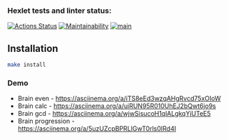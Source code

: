 ### Hexlet tests and linter status:
[![Actions Status](https://github.com/fey/php-project-lvl1/workflows/hexlet-check/badge.svg)](https://github.com/fey/php-project-lvl1/actions)
[![Maintainability](https://api.codeclimate.com/v1/badges/cfec79ec7a7bbc16f0ef/maintainability)](https://codeclimate.com/github/fey/php-project-lvl1/maintainability)
[![main](https://github.com/fey/php-project-lvl1/actions/workflows/main.yml/badge.svg)](https://github.com/fey/php-project-lvl1/actions/workflows/main.yml)

## Installation

```bash
make install
```

### Demo

* Brain even - https://asciinema.org/a/iTS8eEd3wzqAHgRvcd75xOIoW
* Brain calc - https://asciinema.org/a/uiRUN95R010UhEJ2bQwt6jo9s
* Brain gcd - https://asciinema.org/a/wjwSisucoH1qlALgkqYjUTeE5
* Brain progression - https://asciinema.org/a/5uzUZcpBPRLIGwT0rls0IRd4I
